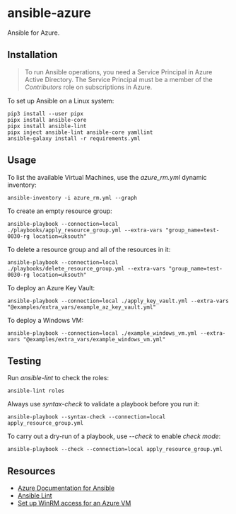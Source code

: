 # ansible-azure

Ansible for Azure.

## Installation

> To run Ansible operations, you need a Service Principal in Azure Active Directory. The Service Principal must be a member of the *Contributors* role on subscriptions in Azure.

To set up Ansible on a Linux system:

    pip3 install --user pipx
    pipx install ansible-core
    pipx install ansible-lint
    pipx inject ansible-lint ansible-core yamllint
    ansible-galaxy install -r requirements.yml

## Usage

To list the available Virtual Machines, use the *azure_rm.yml* dynamic inventory:

    ansible-inventory -i azure_rm.yml --graph

To create an empty resource group:

    ansible-playbook --connection=local ./playbooks/apply_resource_group.yml --extra-vars "group_name=test-0030-rg location=uksouth"

To delete a resource group and all of the resources in it:

    ansible-playbook --connection=local ./playbooks/delete_resource_group.yml --extra-vars "group_name=test-0030-rg location=uksouth"

To deploy an Azure Key Vault:

    ansible-playbook --connection=local ./apply_key_vault.yml --extra-vars "@examples/extra_vars/example_az_key_vault.yml"

To deploy a Windows VM:

    ansible-playbook --connection=local ./example_windows_vm.yml --extra-vars "@examples/extra_vars/example_windows_vm.yml"

## Testing

Run *ansible-lint* to check the roles:

    ansible-lint roles

Always use *syntax-check* to validate a playbook before you run it:

    ansible-playbook --syntax-check --connection=local apply_resource_group.yml

To carry out a dry-run of a playbook, use *--check* to enable *check mode*:

    ansible-playbook --check --connection=local apply_resource_group.yml

## Resources

- [Azure Documentation for Ansible](https://docs.microsoft.com/en-us/azure/developer/ansible/)
- [Ansible Lint](https://ansible-lint.readthedocs.io/en/latest/usage.html)
- [Set up WinRM access for an Azure VM](https://docs.microsoft.com/en-us/azure/virtual-machines/windows/winrm)
